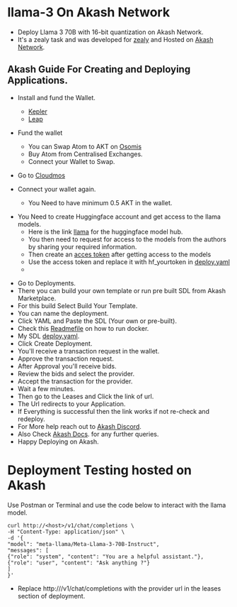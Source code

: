 # llama-3 On Akash Network

- Deploy Llama 3 70B with 16-bit quantization on Akash Network.
- It's a zealy task and was developed for [zealy](https://zealy.io/cw/akashnetwork/questboard/902cfb01-2158-4f0a-9af5-5ea1a97abc8c/1c804b53-c970-4200-b1ee-cd3495255f96) and Hosted on [Akash Network](https://akash.network/).


## Akash Guide For Creating and Deploying Applications.

* Install and fund the Wallet.

     - [Kepler](https://chromewebstore.google.com/detail/keplr/dmkamcknogkgcdfhhbddcghachkejeap?hl=en)
    -  [Leap](https://www.leapwallet.io/#inpage-download) 

* Fund the wallet
  - You can Swap Atom to AKT on [Osomis](https://app.osmosis.zone/?from=OSMO&to=AKT)
  - Buy Atom from Centralised Exchanges.
  - Connect your Wallet to Swap.
    
* Go to [Cloudmos](https://deploy.cloudmos.io/)
* Connect your wallet again.
  - You Need to have minimum 0.5 AKT in the wallet.
- You Need to create Huggingface account and get access to the llama models.
  - Here is the link [llama](https://huggingface.co/meta-llama/Meta-Llama-3-70B-Instruct) for the huggingface model hub.
  - You then need to request for access to the models from the authors by sharing your required information.
  - Then create an [acces token](https://huggingface.co/settings/tokens) after getting access to the models
  - Use the access token and replace it with hf_yourtoken in [deploy.yaml](https://github.com/AllenStar-dev/llama-3-akash/blob/main/deploy.yaml) 
  -   

* Go to Deployments.
* There you can build your own template or run pre built SDL from Akash Marketplace.
* For this build  Select Build Your Template.
* You can name the deployment.
* Click YAML and Paste the SDL (Your own or pre-built).
* Check this [Readmefile](https://github.com/AllenStar-dev/story_maker/blob/main/README.md?plain=1) on how to run docker.
* My SDL [deploy.yaml](https://github.com/AllenStar-dev/llama-3-akash/blob/main/deploy.yaml).
* Click Create Deployment.
* You'll receive a transaction request in the wallet.
* Approve the transaction request.
* After Approval you'll receive bids.
* Review the bids and select the provider.
* Accept the transaction for the provider.
* Wait a few minutes.
* Then go to the Leases and Click the link of url.
* The Url redirects to your Application.
* If Everything is successful then the link works if not re-check and redeploy.
* For More help reach out to [Akash Discord](https://discord.com/channels/747885925232672829/1111762591937732648).
* Also Check [Akash Docs](https://akash.network/docs/deployments/cloudmos-deploy/). for any further queries.
* Happy Deploying on Akash.

# Deployment Testing hosted on Akash

 Use Postman or Terminal and use the code below to interact with the llama model.
```
curl http://<host>/v1/chat/completions \
-H "Content-Type: application/json" \
-d '{
"model": "meta-llama/Meta-Llama-3-70B-Instruct",
"messages": [
{"role": "system", "content": "You are a helpful assistant."},
{"role": "user", "content": "Ask anything ?"}
]
}'
```

- Replace http://<host>/v1/chat/completions with the provider url in the leases section of deployment.

